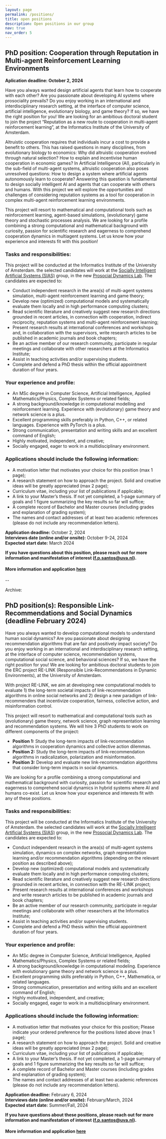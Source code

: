 ```yaml
---
layout: page
permalink: /positions/
title: open positions
description: Open positions in our group
nav: true
nav_order: 5
---
```


## PhD position: Cooperation through Reputation in Multi-agent Reinforcement Learning Environments

**Aplication deadline: October 2, 2024**

Have you always wanted design artificial agents that learn how to cooperate with each other? Are you passionate about developing AI systems where prosociality prevails? Do you enjoy working in an international and interdisciplinary research setting, at the interface of computer science, artificial intelligence, evolutionary biology, and game theory? If so, we have the right position for you! We are looking for an ambitious doctoral student to join the project “Reputation as a new route to cooperation in multi-agent reinforcement learning”, at the Informatics Institute of the University of Amsterdam.

Altruistic cooperation requires that individuals incur a cost to provide a benefit to others. This has raised questions in many disciplines, from evolutionary biology to economics: Why did altruistic cooperation evolved through natural selection? How to explain and incentivise human cooperation in economic games? In Artificial Intelligence (AI), particularly in the sub-field of multi-agent systems, altruistic cooperation also poses unresolved questions: How to design a system where artificial agents autonomously learn to cooperate? Answering this question is fundamental to design socially intelligent AI and agents that can cooperate with others and humans. With this project we will explore the opportunities and challenges of considering reputation systems as a tool for cooperation in complex multi-agent reinforcement learning environments.

This project will resort to mathematical and computational tools such as reinforcement learning, agent-based simulations, (evolutionary) game theory and stochastic processes analysis. We are looking for a profile combining a strong computational and mathematical background with curiosity, passion for scientific research and eagerness to comprehend cooperation dynamics in multiagent systems. Let us know how your experience and interests fit with this position! 

### Tasks and responsibilities: 

This project will be conducted at the Informatics Institute of the University of Amsterdam. the selected candidates will work at the [Socially Intelligent Artificial Systems (SIAS)](https://www.sias-uva.nl) group, in the new [Prosocial Dynamics Lab](/lab). The candidates are expected to:

* Conduct independent research in the area(s) of multi-agent systems simulation, multi-agent reinforcement learning and game theory;
* Develop new (optimized) computational models and systematically evaluate them locally and in high performance computing clusters;
* Read scientific literature and creatively suggest new research directions grounded in recent articles, in connection with cooperation, indirect reciprocity, reputation systems and multi-agent reinforcement learning;
* Present research results at international conferences and workshops and, in collaboration  with the supervisors, write research articles to be published in academic journals and book chapters;
* Be an active member of our research community, participate in regular meetings and collaborate with other researchers at the Informatics Institute;
* Assist in teaching activities and/or supervising students.
* Complete and defend a PhD thesis within the official appointment duration of four years.

### Your experience and profile:
* An MSc degree in Computer Science, Artificial Intelligence, Applied Mathematics/Physics, Complex Systems or related fields;
* A strong background/knowledge in computational modelling and reinforcement learning. Experience with (evolutionary) game theory and network science is a plus.
* Excellent programming skills preferably in Python, C++, or related languages. Experience with PyTorch is a plus. 
* Strong communication, presentation and writing skills and an excellent command of English;
* Highly motivated, independent, and creative;
* Socially engaged, eager to work in a multidisciplinary environment.

 
### Applications should include the following information:
* A motivation letter that motivates your choice for this position (max 1 page);
* A research statement on how to approach the project. Solid and creative ideas will be greatly appreciated (max 2 page);
* Curriculum vitae, including your list of publications if applicable;
* A link to your Master’s thesis. If not yet completed, a 1-page summary of goals and 1 figure summarizing the key results so far will suffice;
* A complete record of Bachelor and Master courses (including grades and explanation of grading system);
* The names and contact addresses of at least two academic references (please do not include any recommendation letters).  

**Application deadline:** October 2, 2024  
**Interviews date (online and/or onsite):** October 9-24, 2024  
**Expected start date:** March 2024

**If you have questions about this position, please reach out for more information and manifestation of interest (f.p.santos@uva.nl).**

#### More information and application [here]( ) 

--  


Archive: 

## PhD position(s): Responsible Link-Recommendations and Social Dynamics (deadline February 2024) 

Have you always wanted to develop computational models to understand human social dynamics? Are you passionate about designing recommendation algorithms that are fair and positively impact society? Do you enjoy working in an international and interdisciplinary research setting, at the interface of computer science, recommendation systems, computational social science, and behavioral sciences? If so, we have the right position for you! We are looking for ambitious doctoral students to join the ERC project RE-LINK (Responsible Link-Recommendations in Dynamic Environments), at the University of Amsterdam.
 
With project RE-LINK, we aim at developing new computational models to evaluate 1) the long-term societal impacts of link-recommendation algorithms in online social networks and 2) design a new paradigm of link-recommenders that incentivize cooperation, fairness, collective action, and misinformation control. 
 
This project will resort to mathematical and computational tools such as (evolutionary) game theory, network science, graph representation learning and recommendation systems. We will hire 3 PhD students to work on different components of the project: 
 
* **Position 1:** Study the long-term impacts of link-recommendation algorithms in cooperation dynamics and collective action dilemmas.
* **Position 2:** Study the long-term impacts of link-recommendation algorithms in radicalization, polarization and misinformation. 
* **Position 3:** Develop and evaluate new link-recommendation algorithms that consider long-term impacts in social dynamics.
 
We are looking for a profile combining a strong computational and mathematical background with curiosity, passion for scientific research and eagerness to comprehend social dynamics in hybrid systems where AI and humans co-exist. Let us know how your experience and interests fit with any of these positions.


### Tasks and responsibilities: 

This project will be conducted at the Informatics Institute of the University of Amsterdam. the selected candidates will work at the [Socially Intelligent Artificial Systems (SIAS)](https://www.sias-uva.nl) group, in the new [Prosocial Dynamics Lab](/lab). The candidates are expected to:

* Conduct independent research in the area(s) of multi-agent systems simulation, dynamics on complex networks, graph representation learning and/or recommendation algorithms (depending on the relevant position as described above);
* Develop new (optimized) computational models and systematically evaluate them locally and in high performance computing clusters;
* Read scientific literature and creatively suggest new research directions grounded in recent articles, in connection with the RE-LINK project;
* Present research results at international conferences and workshops and write research articles to be published in academic journals and book chapters;
* Be an active member of our research community, participate in regular meetings and collaborate with other researchers at the Informatics Institute;
* Assist in teaching activities and/or supervising students.
* Complete and defend a PhD thesis within the official appointment duration of four years.

### Your experience and profile:
* An MSc degree in Computer Science, Artificial Intelligence, Applied Mathematics/Physics, Complex Systems or related fields;
* A strong background/knowledge in computational modeling. Experience with evolutionary game theory and network science is a plus.
* Excellent programming skills preferably in Python, C++, Mathematica, or related languages.
* Strong communication, presentation and writing skills and an excellent command of English;
* Highly motivated, independent, and creative;
* Socially engaged, eager to work in a multidisciplinary environment.

 
### Applications should include the following information:
* A motivation letter that motivates your choice for this position; Please indicate your ordered preference for the positions listed above (max 1 page);
* A research statement on how to approach the project. Solid and creative ideas will be greatly appreciated (max 2 page);
* Curriculum vitae, including your list of publications if applicable;
* A link to your Master’s thesis. If not yet completed, a 1-page summary of goals and 1 figure summarizing the key results so far will suffice;
* A complete record of Bachelor and Master courses (including grades and explanation of grading system);
* The names and contact addresses of at least two academic references (please do not include any recommendation letters).  


**Application deadline:** February 6, 2024  
**Interviews date (online and/or onsite):** February/March, 2024  
**Expected start date:** Summer/Fall, 2024  
 

**If you have questions about these positions, please reach out for more information and manifestation of interest (f.p.santos@uva.nl).**

#### More information and application [here](https://vacatures.uva.nl/UvA/job/Three-PhD-Positions-on-Link-Recommendation-Algorithms-and-Social-Dynamics/785621802/) 

